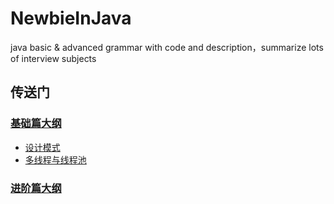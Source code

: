 # NewbieInJava
java basic &amp; advanced  grammar with code and description，summarize  lots of interview subjects

## 传送门

### [基础篇大纲](基础篇/README.md)
- [设计模式](基础篇/设计模式/README.md)
- [多线程与线程池](基础篇/多线程与线程池及相关使用类/README.md)
### [进阶篇大纲](进阶篇/README.md)

